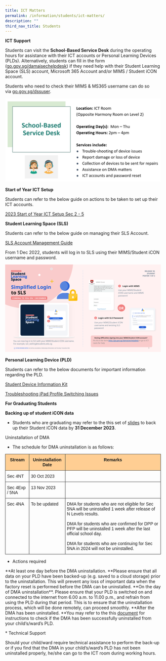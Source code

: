 ```yaml
---
title: ICT Matters
permalink: /information/students/ict-matters/
description: ""
third_nav_title: Students
---
```

**ICT Support**

Students can visit the&nbsp;**School-Based Service Desk**&nbsp;during the operating hours&nbsp;for assistance with their ICT accounts or Personal Learning Devices (PLDs). Alternatively, students can fill in the form ([go.gov.sg/damaisechelpdesk](http://go.gov.sg/damaisechelpdesk)) if they&nbsp;need help with their Student Learning Space (SLS) account, Microsoft 365 Account and/or MIMS / Student iCON account.

Students who need to check their MIMS &amp; MS365 username can do so via&nbsp;[go.gov.sg/dssuser](http://go.gov.sg/dssuser).

![](/images/School-Based%20Service%20Desk.jpg)

**Start of Year ICT Setup**

Students can refer to the below guide on actions to be taken to set up their ICT accounts.

[2023 Start of Year ICT Setup Sec 2 - 5](/files/2023%20Start%20of%20Year%20ICT%20Setup%20Sec%202%20-%205.pdf)  

**Student Learning Space (SLS)**

Students can refer to the below guide on managing their SLS Account.

[SLS Account Management Guide](/files/SLS%20Account%20Management%20Guide.pdf)

From 1 Dec 2022, students will log in to SLS using their MIMS/Student iCON username and password.

![](/images/SLS%20Login%20via%20MIMS%20Poster.png)

**Personal Learning Device (PLD)**  

  

Students can refer to the below documents for important information regarding the PLD.

[Student Device Information Kit](/files/Student%20Device%20Information%20Kit.pdf)  

[Troubleshooting iPad Profile Switching Issues](/files/Troubleshooting%20iPad%20Profile%20Switching%20Issues_Performing%20a%20Manual%20Sync.pdf)


**For Graduating Students**


**Backing up of student iCON data**
* Students who are graduating may refer to the this set of <a href="/files/Information/Students/ICT%20Matters/google%20takeout%20guide%20for%20student%20icon%20(2023).pdf">slides</a> to back up their Student iCON data by **31 December 2023**.


Uninstallation of DMA
* The schedule for DMA uninstallation is as follows:

<style type="text/css">
.tg  {border-collapse:collapse;border-spacing:0;}
.tg td{border-color:black;border-style:solid;border-width:1px;font-family:Arial, sans-serif;font-size:14px;
  overflow:hidden;padding:10px 5px;word-break:normal;}
.tg th{border-color:black;border-style:solid;border-width:1px;font-family:Arial, sans-serif;font-size:14px;
  font-weight:normal;overflow:hidden;padding:10px 5px;word-break:normal;}
.tg .tg-cpkk{background-color:#ffce93;border-color:#343434;text-align:center;vertical-align:top}
.tg .tg-96w5{background-color:#ffce93;border-color:#343434;font-weight:bold;text-align:center;vertical-align:top}
.tg .tg-ur59{border-color:#343434;text-align:left;vertical-align:top}
</style>
<table class="tg">
<thead>
  <tr>
    <th class="tg-cpkk"><span style="font-weight:bold">Stream</span></th>
    <th class="tg-96w5">Uninstallation Date</th>
    <th class="tg-96w5">Remarks</th>
  </tr>
</thead>
<tbody>
  <tr>
    <td class="tg-ur59">Sec 4NT</td>
    <td class="tg-ur59">30 Oct 2023</td>
    <td class="tg-ur59"></td>
  </tr>
  <tr>
    <td class="tg-ur59">Sec 4Exp / 5NA</td>
    <td class="tg-ur59">13 Nov 2023</td>
    <td class="tg-ur59"></td>
  </tr>
  <tr>
    <td class="tg-ur59">Sec 4NA</td>
    <td class="tg-ur59">To be updated</td>
    <td class="tg-ur59">DMA for students who are not eligible for Sec 5NA will be uninstalled 1 week after release of N Levels results.<br><br>DMA for students who are confirmed for DPP or PFP will be uninstalled 1 week after the last official school day.<br><br>DMA for students who are continuing for Sec 5NA in 2024 will not be uninstalled.</td>
  </tr>
</tbody>
</table>

* Actions required
<p> **At least one day before the DMA uninstallation. **Please ensure that all data on your PLD have been backed-up (e.g. saved to a cloud storage) prior to the uninstallation. This will prevent any loss of important data when the factory reset is performed before the DMA can be uninstalled.
**On the day of DMA uninstallation**. Please ensure that your PLD is switched on and connected to the internet from 6.00 a.m. to 11.00 p.m., and refrain from using the PLD during that period. This is to ensure that the uninstallation process, which will be done remotely, can proceed smoothly.
**After the DMA has been uninstalled. **You may refer to the this  <a href="/files/Information/Students/ICT Matters/(for students) instructions for dma uninstallation.pdf">document</a> for instructions to check if the DMA has been successfully uninstalled from your child’s/ward’s PLD.</p>
* Technical Support
<p>Should your child/ward require technical assistance to perform the back-up or if you find that the DMA in your child’s/ward’s PLD has not been uninstalled properly, he/she can go to the ICT room during working hours.
</p>